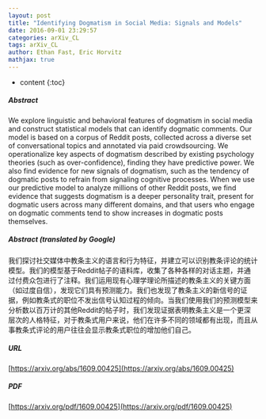 ```yaml
---
layout: post
title: "Identifying Dogmatism in Social Media: Signals and Models"
date: 2016-09-01 23:29:57
categories: arXiv_CL
tags: arXiv_CL
author: Ethan Fast, Eric Horvitz
mathjax: true
---
```


* content
{:toc}

##### Abstract
We explore linguistic and behavioral features of dogmatism in social media and construct statistical models that can identify dogmatic comments. Our model is based on a corpus of Reddit posts, collected across a diverse set of conversational topics and annotated via paid crowdsourcing. We operationalize key aspects of dogmatism described by existing psychology theories (such as over-confidence), finding they have predictive power. We also find evidence for new signals of dogmatism, such as the tendency of dogmatic posts to refrain from signaling cognitive processes. When we use our predictive model to analyze millions of other Reddit posts, we find evidence that suggests dogmatism is a deeper personality trait, present for dogmatic users across many different domains, and that users who engage on dogmatic comments tend to show increases in dogmatic posts themselves.

##### Abstract (translated by Google)
我们探讨社交媒体中教条主义的语言和行为特征，并建立可以识别教条评论的统计模型。我们的模型基于Reddit帖子的语料库，收集了各种各样的对话主题，并通过付费众包进行了注释。我们运用现有心理学理论所描述的教条主义的关键方面（如过度自信），发现它们具有预测能力。我们也发现了教条主义的新信号的证据，例如教条式的职位不发出信号认知过程的倾向。当我们使用我们的预测模型来分析数以百万计的其他Reddit的帖子时，我们发现证据表明教条主义是一个更深层次的人格特征，对于教条式用户来说，他们在许多不同的领域都有出现，而且从事教条式评论的用户往往会显示教条式职位的增加他们自己。

##### URL
[https://arxiv.org/abs/1609.00425](https://arxiv.org/abs/1609.00425)

##### PDF
[https://arxiv.org/pdf/1609.00425](https://arxiv.org/pdf/1609.00425)

